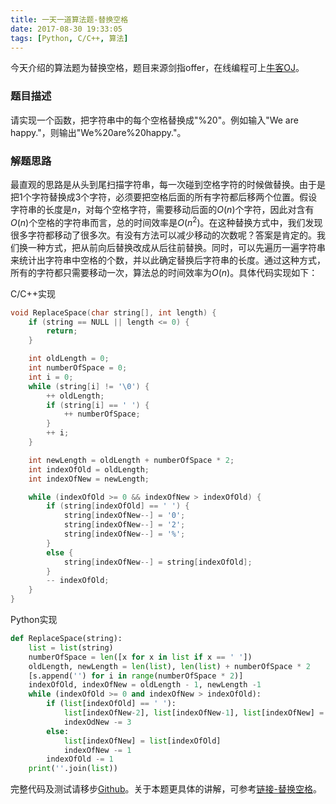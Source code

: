 ```yaml
---
title: 一天一道算法题-替换空格
date: 2017-08-30 19:33:05
tags: [Python, C/C++, 算法]
---
```


今天介绍的算法题为替换空格，题目来源剑指offer，在线编程可上[牛客OJ](https://www.nowcoder.com/practice/4060ac7e3e404ad1a894ef3e17650423?tpId=13&tqId=11155&tPage=1&rp=1&ru=/ta/coding-interviews&qru=/ta/coding-interviews/question-ranking)。
<!--more-->

### 题目描述

请实现一个函数，把字符串中的每个空格替换成"%20"。例如输入"We are happy."，则输出"We%20are%20happy."。

### 解题思路

最直观的思路是从头到尾扫描字符串，每一次碰到空格字符的时候做替换。由于是把1个字符替换成3个字符，必须要把空格后面的所有字符都后移两个位置。假设字符串的长度是$n$，对每个空格字符，需要移动后面的$O(n)$个字符，因此对含有$O(n)$个空格的字符串而言，总的时间效率是$O(n^2)$。在这种替换方式中，我们发现很多字符都移动了很多次。有没有方法可以减少移动的次数呢？答案是肯定的。我们换一种方式，把从前向后替换改成从后往前替换。同时，可以先遍历一遍字符串来统计出字符串中空格的个数，并以此确定替换后字符串的长度。通过这种方式，所有的字符都只需要移动一次，算法总的时间效率为$O(n)$。具体代码实现如下：

C/C++实现

``` C
void ReplaceSpace(char string[], int length) {
    if (string == NULL || length <= 0) {
        return;
    }

    int oldLength = 0;
    int numberOfSpace = 0;
    int i = 0;
    while (string[i] != '\0') {
    	++ oldLength;
    	if (string[i] == ' ') {
    		++ numberOfSpace;
    	}
    	++ i;
    }

    int newLength = oldLength + numberOfSpace * 2;
    int indexOfOld = oldLength;
    int indexOfNew = newLength;

    while (indexOfOld >= 0 && indexOfNew > indexOfOld) {
    	if (string[indexOfOld] == ' ') {
    		string[indexOfNew--] = '0';
    		string[indexOfNew--] = '2';
    		string[indexOfNew--] = '%';
    	}
    	else {
    		string[indexOfNew--] = string[indexOfOld];
    	}
    	-- indexOfOld;
    }
}
```

Python实现

``` Python
def ReplaceSpace(string):
    list = list(string)
    numberOfSpace = len([x for x in list if x == ' '])
    oldLength, newLength = len(list), len(list) + numberOfSpace * 2
    [s.append('') for i in range(numberOfSpace * 2)]
    indexOfOld, indexOfNew = oldLength - 1, newLength -1
    while (indexOfOld >= 0 and indexOfNew > indexOfOld):
        if (list[indexOfOld] == ' '):
            list[indexOfNew-2], list[indexOfNew-1], list[indexOfNew] = '%20'
            indexOdNew -= 3
        else:
            list[indexOfNew] = list[indexOfOld]
            indexOfNew -= 1
        indexOfOld -= 1
    print(''.join(list))
```

完整代码及测试请移步[Github](https://github.com/floperry/CodeEveryday/tree/master/offer/04-Replace-Space)。关于本题更具体的讲解，可参考[链接-替换空格](https://github.com/gatieme/CodingInterviews/tree/master/004-%E6%9B%BF%E6%8D%A2%E7%A9%BA%E6%A0%BC)。


